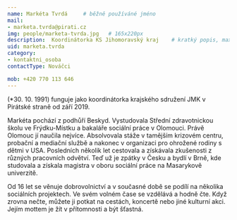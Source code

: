 ```yaml
---
name: Markéta Tvrdá   	# běžně používáné jméno
mail:
- marketa.tvrda@pirati.cz 
img: people/marketa-tvrda.jpg   # 165x220px
description:  Koordinátorka KS Jihomoravský kraj  	# kratký popis, max 160 znaků
uid: marketa.tvrda
category:                
- kontaktni_osoba
contactType: Nováčci

mob: +420 770 113 646
---
```

(*30. 10. 1991) funguje jako koordinátorka krajského sdružení JMK v Pirátské straně od září 2019.

Markéta pochází z podhůří Beskyd. Vystudovala Střední zdravotnickou školu ve Frýdku-Místku a bakaláře sociální práce v Olomouci. Právě Olomouc jí naučila nejvíce. Absolvovala stáže v tamějším krizovém centru, probační a mediační službě a nakonec v organizaci pro ohrožené rodiny s dětmi v USA. Posledních několik let cestovala a získávala zkušenosti z různých pracovních odvětví. Teď už je zpátky v Česku a bydlí v Brně, kde studovala a získala magistra v oboru sociální práce na Masarykově univerzitě.

Od 16 let se věnuje dobrovolnictví a v současné době se podílí na několika sociálních projektech. Ve svém volném čase se vzdělává a hodně čte. Když zrovna nečte, můžete ji potkat na cestách, koncertě nebo jiné kulturní akci. Jejím mottem je žít v přítomnosti a být šťastná.
